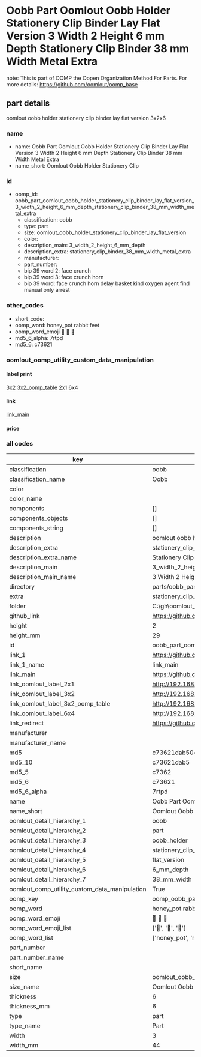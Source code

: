 # Oobb Part Oomlout Oobb Holder Stationery Clip Binder Lay Flat Version 3 Width 2 Height 6 mm Depth Stationery Clip Binder 38 mm Width Metal Extra  

note: This is part of OOMP the Oopen Organization Method For Parts. For more details: https://github.com/oomlout/oomp_base

##  part details
  



oomlout oobb holder stationery clip binder lay flat version 3x2x6



### name
* name: Oobb Part Oomlout Oobb Holder Stationery Clip Binder Lay Flat Version 3 Width 2 Height 6 mm Depth Stationery Clip Binder 38 mm Width Metal Extra
* name_short: Oomlout Oobb Holder Stationery Clip
### id
* oomp_id: oobb_part_oomlout_oobb_holder_stationery_clip_binder_lay_flat_version_3_width_2_height_6_mm_depth_stationery_clip_binder_38_mm_width_metal_extra
  * classification: oobb
  * type: part
  * size: oomlout_oobb_holder_stationery_clip_binder_lay_flat_version
  * color: 
  * description_main: 3_width_2_height_6_mm_depth
  * description_extra: stationery_clip_binder_38_mm_width_metal_extra
  * manufacturer: 
  * part_number: 
  * bip 39 word 2: face crunch
  * bip 39 word 3: face crunch horn
  * bip 39 word: face crunch horn delay basket kind oxygen agent find manual only arrest

### other_codes
* short_code: 
* oomp_word: honey_pot rabbit feet
* oomp_word_emoji :honey_pot: :rabbit: :feet:
* md5_6_alpha: 7rtpd
* md5_6: c73621






### oomlout_oomp_utility_custom_data_manipulation
#### label print
[3x2](http://192.168.1.245:1112/?label=oomp%207rtpd)
[3x2_oomp_table](http://192.168.1.108:1112/?label=oomp%207rtpd)
[2x1](http://192.168.1.242:1112/?label=oomp%207rtpd)
[6x4](http://192.168.1.55:1112/?label=oomp%207rtpd)    

#### link

[link_main](https://github.com/oomlout/oomlout_oobb_version_4_generated_parts/tree/main/navigation_oomp/oobb/part/oomlout_oobb_holder_stationery_clip_binder_lay_flat_version/3_width_2_height_6_mm_depth/stationery_clip_binder_38_mm_width_metal_extra/part)                              

#### price







### all codes 
| key | value |  
| --- | --- |  
| classification | oobb |  
| classification_name | Oobb |  
| color |  |  
| color_name |  |  
| components | [] |  
| components_objects | [] |  
| components_string | [] |  
| description | oomlout oobb holder stationery clip binder lay flat version 3x2x6 |  
| description_extra | stationery_clip_binder_38_mm_width_metal_extra |  
| description_extra_name | Stationery Clip Binder 38 mm Width Metal Extra |  
| description_main | 3_width_2_height_6_mm_depth |  
| description_main_name | 3 Width 2 Height 6 mm Depth |  
| directory | parts/oobb_part_oomlout_oobb_holder_stationery_clip_binder_lay_flat_version_3_width_2_height_6_mm_depth_stationery_clip_binder_38_mm_width_metal_extra |  
| extra | stationery_clip_binder_38_mm_width_metal |  
| folder | C:\gh\oomlout_oobb_version_4_generated_parts\parts\oobb_part_oomlout_oobb_holder_stationery_clip_binder_lay_flat_version_3_width_2_height_6_mm_depth_stationery_clip_binder_38_mm_width_metal_extra |  
| github_link | https://github.com/oomlout/oomlout_oomp_part_src/tree/main/parts/oobb_part_oomlout_oobb_holder_stationery_clip_binder_lay_flat_version_3_width_2_height_6_mm_depth_stationery_clip_binder_38_mm_width_metal_extra |  
| height | 2 |  
| height_mm | 29 |  
| id | oobb_part_oomlout_oobb_holder_stationery_clip_binder_lay_flat_version_3_width_2_height_6_mm_depth_stationery_clip_binder_38_mm_width_metal_extra |  
| link_1 | https://github.com/oomlout/oomlout_oobb_version_4_generated_parts/tree/main/navigation_oomp/oobb/part/oomlout_oobb_holder_stationery_clip_binder_lay_flat_version/3_width_2_height_6_mm_depth/stationery_clip_binder_38_mm_width_metal_extra/part |  
| link_1_name | link_main |  
| link_main | https://github.com/oomlout/oomlout_oobb_version_4_generated_parts/tree/main/navigation_oomp/oobb/part/oomlout_oobb_holder_stationery_clip_binder_lay_flat_version/3_width_2_height_6_mm_depth/stationery_clip_binder_38_mm_width_metal_extra/part |  
| link_oomlout_label_2x1 | http://192.168.1.242:1112/?label=oomp%207rtpd |  
| link_oomlout_label_3x2 | http://192.168.1.245:1112/?label=oomp%207rtpd |  
| link_oomlout_label_3x2_oomp_table | http://192.168.1.108:1112/?label=oomp%207rtpd |  
| link_oomlout_label_6x4 | http://192.168.1.55:1112/?label=oomp%207rtpd |  
| link_redirect | https://github.com/oomlout/oomlout_oobb_version_4_generated_parts/tree/main/parts/oobb_oomlout_oobb_holder_stationery_clip_binder_lay_flat_version_03_02_06_ex_stationery_clip_binder_38_mm_width_metal |  
| manufacturer |  |  
| manufacturer_name |  |  
| md5 | c73621dab504f3c9ea09939edb0d3a8c |  
| md5_10 | c73621dab5 |  
| md5_5 | c7362 |  
| md5_6 | c73621 |  
| md5_6_alpha | 7rtpd |  
| name | Oobb Part Oomlout Oobb Holder Stationery Clip Binder Lay Flat Version 3 Width 2 Height 6 mm Depth Stationery Clip Binder 38 mm Width Metal Extra |  
| name_short | Oomlout Oobb Holder Stationery Clip |  
| oomlout_detail_hierarchy_1 | oobb |  
| oomlout_detail_hierarchy_2 | part |  
| oomlout_detail_hierarchy_3 | oobb_holder |  
| oomlout_detail_hierarchy_4 | stationery_clip_binder_lay |  
| oomlout_detail_hierarchy_5 | flat_version |  
| oomlout_detail_hierarchy_6 | 6_mm_depth |  
| oomlout_detail_hierarchy_7 | 38_mm_width |  
| oomlout_oomp_utility_custom_data_manipulation | True |  
| oomp_key | oomp_oobb_part_oomlout_oobb_holder_stationery_clip_binder_lay_flat_version_3_width_2_height_6_mm_depth_stationery_clip_binder_38_mm_width_metal_extra |  
| oomp_word | honey_pot rabbit feet |  
| oomp_word_emoji | :honey_pot: :rabbit: :feet: |  
| oomp_word_emoji_list | [':honey_pot:', ':rabbit:', ':feet:'] |  
| oomp_word_list | ['honey_pot', 'rabbit', 'feet'] |  
| part_number |  |  
| part_number_name |  |  
| short_name |  |  
| size | oomlout_oobb_holder_stationery_clip_binder_lay_flat_version |  
| size_name | Oomlout Oobb Holder Stationery Clip Binder Lay Flat Version |  
| thickness | 6 |  
| thickness_mm | 6 |  
| type | part |  
| type_name | Part |  
| width | 3 |  
| width_mm | 44 |  
